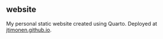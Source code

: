 ## website

My personal static website created using Quarto. Deployed at [jtimonen.github.io](https://jtimonen.github.io/).
